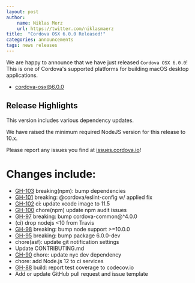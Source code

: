 ```yaml
---
layout: post
author:
    name: Niklas Merz
    url: https://twitter.com/niklasmaerz
title:  "Cordova OSX 6.0.0 Released!"
categories: announcements
tags: news releases
---
```


We are happy to announce that we have just released `Cordova OSX 6.0.0`!  This is one of Cordova's supported platforms for building macOS desktop applications.

* [cordova-osx@6.0.0](https://www.npmjs.com/package/cordova-osx)

## Release Highlights

This version includes various dependency updates.

We have raised the minimum required NodeJS version for this release to 10.x.


Please report any issues you find at [issues.cordova.io](http://issues.cordova.io/)!

<!--more-->
# Changes include:

* [GH-103](https://github.com/apache/cordova-osx/pull/103) breaking(npm): bump dependencies
* [GH-101](https://github.com/apache/cordova-osx/pull/101) breaking: @cordova/eslint-config w/ applied fix
* [GH-102](https://github.com/apache/cordova-osx/pull/102) ci: update xcode image to 11.5
* [GH-100](https://github.com/apache/cordova-osx/pull/100) chore(npm) update npm audit issues
* [GH-97](https://github.com/apache/cordova-osx/pull/97) breaking: bump cordova-common@^4.0.0
* (ci) drop nodejs <10 from Travis
* [GH-98](https://github.com/apache/cordova-osx/pull/98) breaking: bump node support >=10.0.0
* [GH-95](https://github.com/apache/cordova-osx/pull/95) breaking: bump package 6.0.0-dev
* chore(asf): update git notification settings
* Update CONTRIBUTING.md
* [GH-90](https://github.com/apache/cordova-osx/pull/90) chore: update nyc dev dependency
* chore: add Node.js 12 to ci services
* [GH-88](https://github.com/apache/cordova-osx/pull/88) build: report test coverage to codecov.io
* Add or update GitHub pull request and issue template
